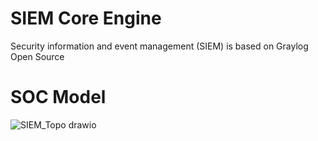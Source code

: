 # SIEM Core Engine
Security information and event management (SIEM) is based on Graylog Open Source

# SOC Model
![SIEM_Topo drawio](https://user-images.githubusercontent.com/3302470/213103138-6e9b4823-e1b3-4fef-9692-fc913c8c0954.png)

